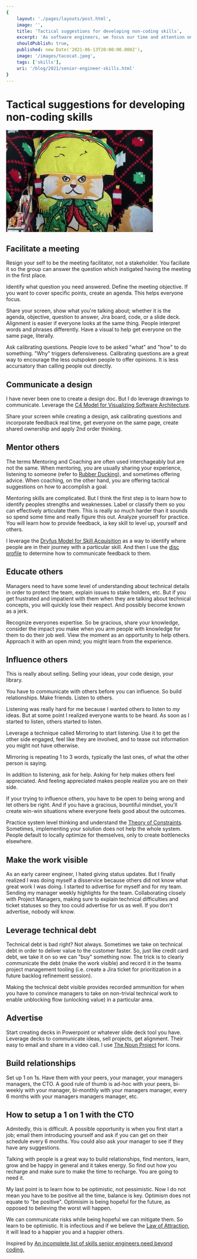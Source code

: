 ```yaml
---
{
    layout: './pages/layouts/post.html',
    image: '',
    title: 'Tactical suggestions for developing non-coding skills',
    excerpt: 'As software engineers, we focus our time and attention on learning how to write flexible software; one aspect to building great systems. We often neglect non-coding, communication aspects of building great systems.',
    shouldPublish: true,
    published: new Date('2021-06-13T20:00:00.000Z'),
    image: '/images/tacocat.jpeg',
    tags: ['skills'],
    uri: '/blog/2021/senior-engineer-skills.html'
}
---
```

# Tactical suggestions for developing non-coding skills

<img class="full-width" src="../../images/tacocat.jpeg" alt="Tacocat" />

## Facilitate a meeting

Resign your self to be the meeting facilitator, not a stakeholder. You faciliate it so the group can answer the question which instigated having the meeting in the first place.

Identify what question you need answered. Define the meeting objective. If you want to cover specific points, create an agenda. This helps everyone focus.

Share your screen, show what you're talking about; whether it is the agenda, objective, question to answer, Jira board, code, or a slide deck. Alignment is easier if everyone looks at the same thing. People interpret words and phrases differently. Have a visual to help get everyone on the same page, literally.

Ask calibrating questions. People love to be asked "what" and "how" to do something. "Why" triggers defensiveness. Calibrating questions are a great way to encourage the less outspoken people to offer opinions. It is less accursatory than calling people out directly.

## Communicate a design

I have never been one to create a design doc. But I do leverage drawings to communicate. Leverage the [C4 Model for Visualizing Software Architecture](https://c4model.com).

Share your screen while creating a design, ask calibrating questions and incorporate feedback real time, get everyone on the same page, create shared ownership and apply 2nd order thinking.

## Mentor others

The terms Mentoring and Coaching are often used interchageably but are not the same. When mentoring, you are usually sharing your experience, listening to someone (refer to [Rubber Ducking](https://en.wikipedia.org/wiki/Rubber_duck_debugging)), and sometimes offering advice. When coaching, on the other hand, you are offering tactical suggestions on how to accomplish a goal.

Mentoring skills are complicated. But I think the first step is to learn how to identify peoples strengths and weaknesses. Label or classify them so you can effectively articulate them. This is really so much harder than it sounds so spend some time and really figure this out. Analyze yourself for practice. You will learn how to provide feedback, ia key skill to level up, yourself and others.

I leverage the [Dryfus Model for Skill Acquisition](https://en.wikipedia.org/wiki/Dreyfus_model_of_skill_acquisition) as a way to identify where people are in their journey with a particular skill. And then I use the [disc profile](https://www.discprofile.com) to determine how to communicate feedback to them.

## Educate others

Managers need to have some level of understanding about technical details in order to protect the team, explain issues to stake holders, etc. But if you get frustrated and impatient with them when they are talking about technical concepts, you will quickly lose their respect. And possibly become known as a jerk.

Recognize everyones expertise. So be gracious, share your knowledge, consider the impact you make when you arm people with knowledge for them to do their job well. View the moment as an opportunity to help others. Approach it with an open mind; you might learn from the experience.

## Influence others

This is really about selling. Selling your ideas, your code design, your library.

You have to communicate with others before you can influence. So build relationships. Make friends. Listen to others.

Listening was really hard for me because I wanted others to listen to *my* ideas. But at some point I realized everyone wants to be heard. As soon as I started to listen, others started to listen.

Leverage a technique called Mirroring to start listening. Use it to get the other side engaged, feel like they are involved, and to tease out information you might not have otherwise.

Mirroring is repeating 1 to 3 words, typically the last ones, of what the other person is saying.

In addition to listening, ask for help. Asking for help makes others feel appreciated. And feeling appreciated makes people realize you are on their side.

If your trying to influence others, you have to be open to being wrong and let others be right. And if you have a gracious, bountiful mindset, you'll create win-win situations where everyone feels good about the outcomes.

Practice system level thinking and understand the [Theory of Constraints](https://en.wikipedia.org/wiki/Theory_of_constraints). Sometimes, implementing your solution does not help the whole system. People default to locally optimize for themselves, only to create bottlenecks elsewhere.

## Make the work visible

As an early career engineer, I hated giving status updates. But I finally realized I was doing myself a disservice because others did not know what great work I was doing. I started to advertise for myself and for my team. Sending my manager weekly highlights for the team. Collaborating closely with Project Managers, making sure to explain technical difficulties and ticket statuses so they too could advertise for us as well. If you don't advertise, nobody will know.

## Leverage technical debt

Technical debt is bad right? Not always. Sometimes we take on technical debt in order to deliver value to the customer faster. So, just like credit card debt, we take it on so we can "buy" something now. The trick is to clearly communicate the debt (make the work visible) and record it in the teams project management tooling (i.e. create a Jira ticket for prioritization in a future backlog refinement session).

Making the technical debt visible provides recorded ammunition for when you have to convince managers to take on non-trivial technical work to enable unblocking flow (unlocking value) in a particular area.

## Advertise

Start creating decks in Powerpoint or whatever slide deck tool you have. Leverage decks to communicate ideas, sell projects, get alignment. Their easy to email and share in a video call. I use [The Noun Project](https://thenounproject.com) for icons.

## Build relationships

Set up 1 on 1s. Have them with your peers, your manager, your managers managers, the CTO. A good rule of thumb is ad-hoc with your peers, bi-weekly with your manager, bi-monthly with your managers manager, every 6 months with your managers managers manager, etc.

## How to setup a 1 on 1 with the CTO

Admitedly, this is difficult. A possible opportunity is when you first start a job; email them introducing yourself and ask if you can get on their schedule every 6 months. You could also ask your manager to see if they have any suggestions.

Talking with people is a great way to build relationships, find mentors, learn, grow and be happy in general and it takes energy. So find out how you recharge and make sure to make the time to recharge. You are going to need it.

My last point is to learn how to be optimistic, not pessimistic. Now I do not mean you have to be positive all the time, balance is key. Optimism does not equate to "be positive". Optimisim is being hopeful for the future, as opposed to believing the worst will happen.

We can communicate risks while being hopeful we can mitigate them. So learn to be optimistic. It is infectious and if we believe the [Law of Attraction](https://en.wikipedia.org/wiki/Law_of_attraction_(New_Thought)), it will lead to a happier you and a happier others.

Inspired by [An incomplete list of skills senior engineers need beyond coding.](https://skamille.medium.com/an-incomplete-list-of-skills-senior-engineers-need-beyond-coding-8ed4a521b29f)
